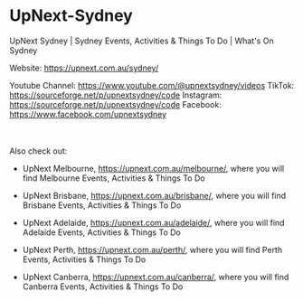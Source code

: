 # UpNext-Sydney

UpNext Sydney | Sydney Events, Activities &amp; Things To Do | What's On Sydney

Website: https://upnext.com.au/sydney/

Youtube Channel: https://www.youtube.com/@upnextsydney/videos
TikTok: https://sourceforge.net/p/upnextsydney/code
Instagram: https://sourceforge.net/p/upnextsydney/code
Facebook: https://www.facebook.com/upnextsydney
&nbsp;  
&nbsp;  
&nbsp;

Also check out:

- UpNext Melbourne, https://upnext.com.au/melbourne/, where you will find Melbourne Events, Activities & Things To Do

- UpNext Brisbane, https://upnext.com.au/brisbane/, where you will find Brisbane Events, Activities & Things To Do

- UpNext Adelaide, https://upnext.com.au/adelaide/, where you will find Adelaide Events, Activities & Things To Do

- UpNext Perth, https://upnext.com.au/perth/, where you will find Perth Events, Activities & Things To Do

- UpNext Canberra, https://upnext.com.au/canberra/, where you will find Canberra Events, Activities & Things To Do
